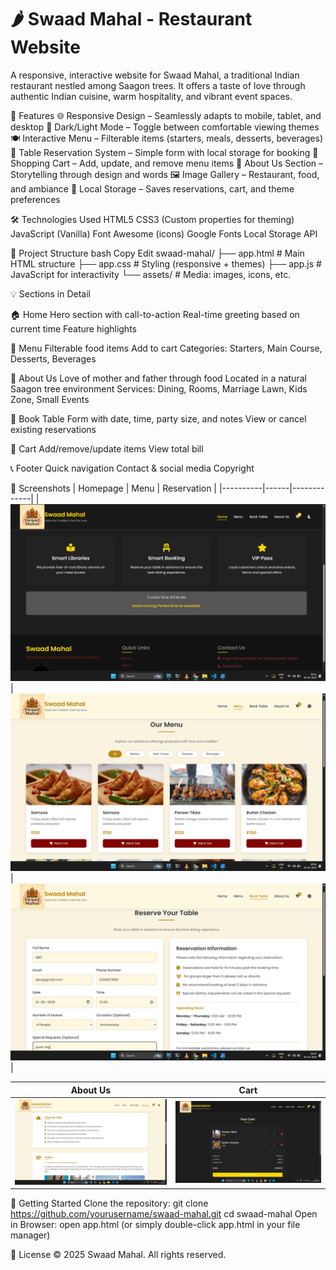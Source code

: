 <h1>🌶️ Swaad Mahal - Restaurant Website</h1>
A responsive, interactive website for Swaad Mahal, a traditional Indian restaurant nestled among Saagon trees. It offers a taste of love through authentic Indian cuisine, warm hospitality, and vibrant event spaces.


📌 Features
🌐 Responsive Design – Seamlessly adapts to mobile, tablet, and desktop
🌙 Dark/Light Mode – Toggle between comfortable viewing themes
🍽️ Interactive Menu – Filterable items (starters, meals, desserts, beverages)
📅 Table Reservation System – Simple form with local storage for booking
🛒 Shopping Cart – Add, update, and remove menu items
🏡 About Us Section – Storytelling through design and words
🖼️ Image Gallery – Restaurant, food, and ambiance
💾 Local Storage – Saves reservations, cart, and theme preferences

🛠 Technologies Used
HTML5
CSS3 (Custom properties for theming)
JavaScript (Vanilla)
Font Awesome (icons)
Google Fonts
Local Storage API

📂 Project Structure
bash
Copy
Edit
swaad-mahal/
├── app.html           # Main HTML structure
├── app.css            # Styling (responsive + themes)
├── app.js             # JavaScript for interactivity
└── assets/            # Media: images, icons, etc.


💡 Sections in Detail

🏠 Home
Hero section with call-to-action
Real-time greeting based on current time
Feature highlights

🍛 Menu
Filterable food items
Add to cart
Categories: Starters, Main Course, Desserts, Beverages

📖 About Us
Love of mother and father through food
Located in a natural Saagon tree environment
Services: Dining, Rooms, Marriage Lawn, Kids Zone, Small Events

📅 Book Table
Form with date, time, party size, and notes
View or cancel existing reservations

🛒 Cart
Add/remove/update items
View total bill

📞 Footer
Quick navigation
Contact & social media
Copyright

📸 Screenshots
| Homepage | Menu | Reservation |
|----------|------|-------------|
| ![Home](screenshots/home.png) | ![Menu](screenshots/menu.png) | ![Booking](screenshots/reservation.png) |

| About Us | Cart |
|----------|------|
| ![About](screenshots/about.png) | ![Cart](screenshots/cart.png) |

🚀 Getting Started
Clone the repository:
git clone https://github.com/yourusername/swaad-mahal.git
cd swaad-mahal
Open in Browser:
open app.html
(or simply double-click app.html in your file manager)

📝 License
© 2025 Swaad Mahal. All rights reserved.
